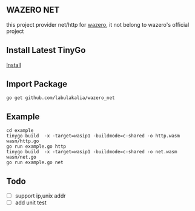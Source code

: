 ## WAZERO NET

this project provider net/http for [wazero](https://github.com/tetratelabs/wazero), it not belong to wazero's official project

## Install Latest TinyGo

[Install](https://tinygo.org/getting-started/install/)

## Import Package

```
go get github.com/labulakalia/wazero_net
```

## Example

```
cd example
tinygo build  -x -target=wasip1 -buildmode=c-shared -o http.wasm wasm/http.go
go run example.go http
tinygo build  -x -target=wasip1 -buildmode=c-shared -o net.wasm wasm/net.go
go run example.go net
```

## Todo

- [ ] support ip,unix addr
- [ ] add unit test
